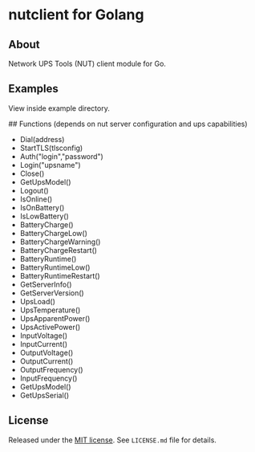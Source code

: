 nutclient for Golang
====================

## About

Network UPS Tools (NUT) client module for Go.

## Examples

View inside example directory.

## Functions (depends on nut server configuration and ups capabilities)

* Dial(address)
* StartTLS(tlsconfig) 
* Auth("login","password")
* Login("upsname")
* Close()
* GetUpsModel()
* Logout()
* IsOnline()
* IsOnBattery()
* IsLowBattery()
* BatteryCharge()
* BatteryChargeLow()
* BatteryChargeWarning()
* BatteryChargeRestart()
* BatteryRuntime()
* BatteryRuntimeLow()
* BatteryRuntimeRestart()
* GetServerInfo()
* GetServerVersion()
* UpsLoad()
* UpsTemperature()
* UpsApparentPower()
* UpsActivePower()
* InputVoltage()
* InputCurrent()
* OutputVoltage()
* OutputCurrent()
* OutputFrequency()
* InputFrequency()
* GetUpsModel()
* GetUpsSerial()



## License

Released under the [MIT license][1]. See `LICENSE.md` file for details.

[1]: http://www.opensource.org/licenses/mit-license.php
